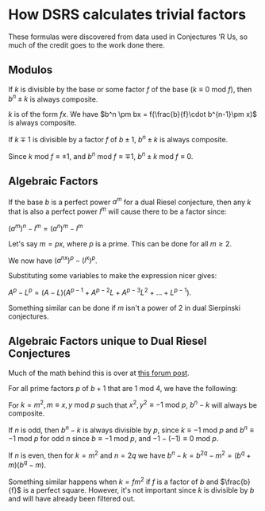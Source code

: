 # How DSRS calculates trivial factors

These formulas were discovered from data used in Conjectures 'R Us, so much of the credit goes to the work done there.

## Modulos

If $k$ is divisible by the base or some factor $f$ of the base $(k\equiv 0\ \text{mod}\  f)$, then $b^n \pm k$ is always composite.

$k$ is of the form $fx$. We have $b^n \pm bx = f(\frac{b}{f}\cdot b^{n-1}\pm x)$ is always composite.

If $k\mp 1$ is divisible by a factor $f$ of $b\pm 1$, $b^n\pm k$ is always composite.

Since $k\ \text{mod} \ f\equiv\pm 1$, and $b^n \ \text{mod}\ f\equiv\mp 1$, $b^n \pm k\ \text{mod}\ f\equiv 0$.

## Algebraic Factors

If the base $b$ is a perfect power $a^m$ for a dual Riesel conjecture, then any $k$ that is also a perfect power $l^m$ will cause there to be a factor since:

$(a^m)^n-l^m=(a^n)^m-l^m$

Let's say $m=px$, where $p$ is a prime. This can be done for all $m\ge 2$.

We now have $(a^{nx})^p-(l^x)^p$.

Substituting some variables to make the expression nicer gives:

$A^p-L^p=(A-L)(A^{p-1}+A^{p-2}L+A^{p-3}L^2+\dots +L^{p-1})$.

Something similar can be done if $m$ isn't a power of 2 in dual Sierpinski conjectures.

## Algebraic Factors unique to Dual Riesel Conjectures

Much of the math behind this is over at [this forum post](https://www.mersenneforum.org/showthread.php?t=11143).

For all prime factors $p$ of $b+1$ that are $1\text{ mod }4$, we have the following:

For $k=m^2,m\equiv x,y\text{ mod }p$ such that $x^2,y^2\equiv -1\text{ mod }p$, $b^n-k$ will always be composite.

If $n$ is odd, then $b^n-k$ is always divisible by $p$, since $k\equiv -1\text{ mod }p$ and $b^n\equiv -1\text{ mod }p$ for odd $n$ since $b\equiv -1\text{ mod }p$, and $-1-(-1)\equiv 0\text{ mod }p$.

If $n$ is even, then for $k=m^2$ and $n=2q$ we have $b^n-k=b^{2q}-m^2=(b^q+m)(b^q-m)$.

Something similar happens when $k=fm^2$ if $f$ is a factor of $b$ and $\frac{b}{f}$ is a perfect square. However, it's not important since $k$ is divisible by $b$ and will have already been filtered out.
